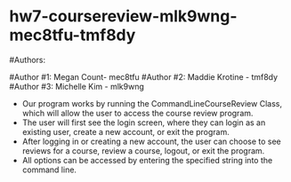 ﻿# hw7-coursereview-mlk9wng-mec8tfu-tmf8dy

#Authors:

#Author #1: Megan Count- mec8tfu
#Author #2: Maddie Krotine - tmf8dy
#Author #3: Michelle Kim - mlk9wng

* Our program works by running the CommandLineCourseReview Class, which will allow the user to access the course review program. 
* The user will first see the login screen, where they can login as an existing user, create a new account, or exit the program.
* After logging in or creating a new account, the user can choose to see reviews for a course, review a course, logout, or exit the program.
* All options can be accessed by entering the specified string into the command line.
